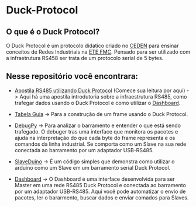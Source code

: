# Duck-Protocol

## O que é o Duck Protocol?
O Duck Protocol é um protocolo didatico criado no [CEDEN](https://www.etefmc.com.br/ceden) para ensinar conceitos de Redes Industriais na [ETE FMC](https://www.etefmc.com.br). Pensado para ser utilizado com a infraetrutura RS458 ser trata de um protocolo serial de 5 bytes.

## Nesse repositório você encontrara:
- [Apostila RS485 utilizando Duck  Protocol](Apostila) (Comece sua leitura por aqui) -> Aqui há uma apostila introdutoria sobre a infraestrutura RS485, como trafegar dados usando o Duck Protocol e como utilizar o [Dashboard](Dashboard).

- [Tabela Guia](Tabela_Guia.xlsx) -> Para a construção de um frame usando o Duck Protocol.

- [DebugPy](DebugPy) -> Para analizar o barramento e entender o que está sendo trafegado. O debuger tras uma interface que monitora os pacotes e ajuda na interpretação do que cada byte do frame representa e os comandos da linha industrial. Se comporta como um Slave na sua rede conectada ao barramento por um adaptador USB-RS485.

- [SlaveDuino](SlaveDuino) -> É um código simples que demonstra como utilizar o arduino como um Slave em um barramento serial Duck Protocol. 

- [Dashboard](Dashboard) -> O Dashboard é uma interface desenvolvida para ser Master em uma rede RS485 Duck Protocol e conectada ao barramento por um adaptador USB-RS485. Aqui você pode automatizar o envio de pacotes, ler o bararmento, buscar dados e enviar comados para Slaves.
